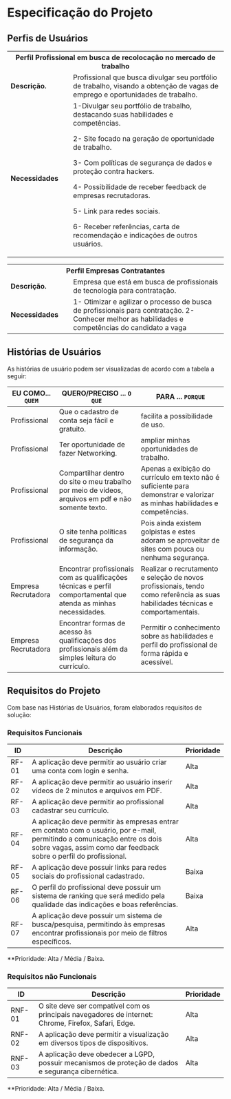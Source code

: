 # Especificação do Projeto

## Perfis de Usuários

<table>
<tbody>
<tr align=center>
<th colspan="2">Perfil Profissional em busca de recolocação no mercado de trabalho  </tr>
</tr>
<tr>
<td width="150px"><b> Descrição.</b></td>
<td width="600px">Profissional que busca divulgar seu portfólio de trabalho, visando a obtenção de vagas de emprego e oportunidades de trabalho.</td>
</tr>
<tr>
<td><b>Necessidades</b></td>
<td>
1-Divulgar seu portfólio de trabalho, destacando suas habilidades e competências.
  
2- Site focado na geração de oportunidade de trabalho.

3- Com políticas de segurança de dados e proteção contra hackers.

4- Possibilidade de receber feedback de empresas recrutadoras. 

5- Link para redes sociais. 

6- Receber referências, carta de recomendação e indicações de outros usuários.  
</td>
</tr>
  
<table>
<tbody>
<tr align=center>
<th colspan="3">Perfil Empresas Contratantes </tr>
</tr>
<tr>
<td width="150px"><b> Descrição.</b></td>
<td width="600px">Empresa que está em busca de profissionais de tecnologia para contratação.</td>
</tr>
<tr>
<td><b>Necessidades</b></td>
<td>
1- Otimizar e agilizar o processo de busca de profissionais para contratação.
2- Conhecer melhor as habilidades e competências do candidato a vaga
</td>
</tr>
</tbody>
</table>


## Histórias de Usuários

As histórias de usuário podem ser visualizadas de acordo com a tabela a seguir: 


|EU COMO... `QUEM`   | QUERO/PRECISO ... `O QUE` |PARA ... `PORQUE`                 |
|--------------------|---------------------------|----------------------------------|
| Profissional       | Que o cadastro de conta seja fácil e gratuito.| facilita a possibilidade de uso.|
| Profissional       | Ter oportunidade de fazer Networking.| ampliar minhas oportunidades de trabalho.|
| Profissional       | Compartilhar dentro do site o meu trabalho por meio de vídeos, arquivos em pdf e não somente texto.|Apenas a exibição do currículo em texto não é suficiente para demonstrar e valorizar as minhas habilidades e competências.|
| Profissional       | O site tenha políticas de segurança da informação.|Pois ainda existem golpistas e estes adoram se aproveitar de sites com pouca ou nenhuma segurança.|
| Empresa Recrutadora| Encontrar profissionais com as qualificações técnicas e perfil comportamental que atenda as minhas necessidades.|Realizar o recrutamento e seleção de novos profissionais, tendo como referência as suas habilidades técnicas e comportamentais.| 
| Empresa Recrutadora| Encontrar formas de acesso às qualificações dos profissionais além da simples leitura do currículo.| Permitir o conhecimento sobre as habilidades e perfil do profissional de forma rápida e acessível.|

## Requisitos do Projeto

Com base nas Histórias de Usuários, foram elaborados requisitos de solução: 

### Requisitos Funcionais


| ID    | Descrição                       | Prioridade |
|-------|---------------------------------|----        |
| RF-01  |  A aplicação deve permitir ao usuário criar uma conta com login e senha.| Alta| 
| RF-02  |  A aplicação deve permitir ao usuário inserir vídeos de 2 minutos e arquivos em PDF.| Alta|
| RF-03  | A aplicação deve permitir ao profissional cadastrar seu currículo.| Alta|
| RF-04  | A aplicação deve permitir às empresas entrar em contato com o usuário, por e-mail, permitindo a comunicação entre os dois sobre vagas, assim como dar feedback sobre o perfil do profissional.| Alta|
| RF-05  | A aplicação deve possuir links para redes sociais do profissional cadastrado. |Baixa |
| RF-06  | O perfil do profissional deve possuir um sistema de ranking que será medido pela qualidade das indicações e boas referências.|  Baixa|
| RF-07  | A aplicação deve possuir um sistema de busca/pesquisa, permitindo às empresas encontrar profissionais por meio de filtros específicos.| Alta|


**Prioridade: Alta / Média / Baixa. 

### Requisitos não Funcionais


| ID     | Descrição               |Prioridade |
|--------|-------------------------|----|
| RNF-01 | O site deve ser compatível com os principais navegadores de internet: Chrome, Firefox, Safari, Edge.| Alta  | 
| RNF-02 | A aplicação deve permitir a visualização em diversos tipos de dispositivos.| Alta  |
| RNF-03 | A aplicação deve obedecer a LGPD, possuir mecanismos de proteção de dados e segurança cibernética.| Alta |

**Prioridade: Alta / Média / Baixa. 

